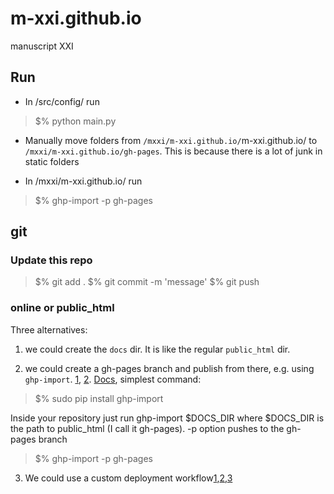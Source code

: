 # m-xxi.github.io
manuscript XXI

## Run
-	In /src/config/ run

>	$% python main.py

- Manually move folders from `/mxxi/m-xxi.github.io/`m-xxi.github.io/ to `/mxxi/m-xxi.github.io/gh-pages`. This is because there is a lot of junk in static folders

-	In /mxxi/m-xxi.github.io/ run 

>	$% ghp-import -p gh-pages

## git

### Update this repo

>	$% git add .
>	$% git commit -m 'message'
>	$% git push

### online or public_html

Three alternatives:

1. we could create the `docs` dir. It is like the regular `public_html` dir.

2. we could create a gh-pages branch and publish from there, e.g. using `ghp-import`. [1](https://github.com/getpelican/pelican/blob/master/docs/tips.rst), [2](https://gist.github.com/JosefJezek/6053301). [Docs](https://github.com/c-w/ghp-import), simplest command:
	
>	$% sudo pip install ghp-import

Inside your repository just run ghp-import $DOCS_DIR where $DOCS_DIR is the path to public_html (I call it gh-pages). -p option pushes to the gh-pages branch

>	$% ghp-import -p gh-pages


3. We could use a custom deployment workflow[1](https://github.com/orgs/community/discussions/23073),[2](https://docs.github.com/en/pages/getting-started-with-github-pages/configuring-a-publishing-source-for-your-github-pages-site#publishing-with-a-custom-github-actions-workflow),[3](https://github.com/orgs/community/discussions/21853)